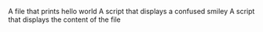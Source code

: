 A file that prints hello world
A script that displays a confused smiley
A script that displays the content of the file
